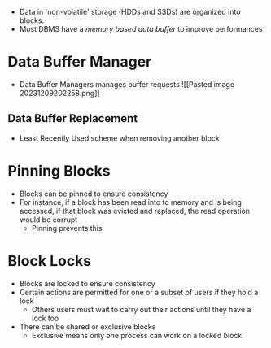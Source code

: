 - Data in 'non-volatile' storage (HDDs and SSDs) are organized into blocks.
- Most DBMS have a *memory based data buffer* to improve performances

# Data Buffer Manager
- Data Buffer Managers manages buffer requests
![[Pasted image 20231209202258.png]]

## Data Buffer Replacement
- Least Recently Used scheme when removing another block

# Pinning Blocks
- Blocks can be pinned to ensure consistency
- For instance, if a block has been read into to memory and is being accessed, if that block was evicted and replaced, the read operation would be corrupt
	- Pinning prevents this

# Block Locks
- Blocks are locked to ensure consistency
- Certain actions are permitted for one or a subset of users if they hold a lock
	- Others users must wait to carry out their actions until they have a lock too
- There can be shared or exclusive blocks
	- Exclusive means only one process can work on a locked block